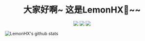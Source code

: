 <h1 align='center'>大家好啊~ 这是LemonHX🍋~~</h1>


<p align='center'>
    <img src="https://img.shields.io/badge/QQ-1332127468-green?style=for-the-badge" />    
    <img src="https://img.shields.io/badge/QQ-2367682159-yellow?style=for-the-badge" />    
    <img src="https://img.shields.io/badge/twitter-runzhe2001-blue?style=for-the-badge&logo=twitter" />
</p>

![LemonHX's github stats](https://github-readme-stats.vercel.app/api?username=lemonhx&show_icons=true&icon_color=FFCC33&title_color=FFCC33)
